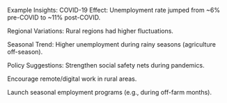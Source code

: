 Example Insights:
COVID-19 Effect: Unemployment rate jumped from ~6% pre-COVID to ~11% post-COVID.

Regional Variations: Rural regions had higher fluctuations.

Seasonal Trend: Higher unemployment during rainy seasons (agriculture off-season).

 Policy Suggestions:
Strengthen social safety nets during pandemics.

Encourage remote/digital work in rural areas.

Launch seasonal employment programs (e.g., during off-farm months).

